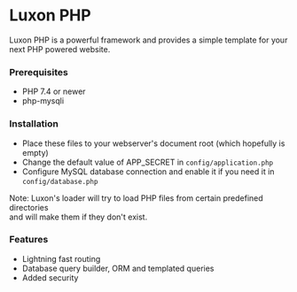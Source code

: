 # Luxon PHP
Luxon PHP is a powerful framework and provides a simple template for your next PHP powered website.

### Prerequisites
- PHP 7.4 or newer
- php-mysqli

### Installation
- Place these files to your webserver's document root (which hopefully is empty)
- Change the default value of APP_SECRET in `config/application.php`
- Configure MySQL database connection and enable it if you need it in `config/database.php`

Note: Luxon's loader will try to load PHP files from certain predefined directories\
and will make them if they don't exist.

### Features
- Lightning fast routing
- Database query builder, ORM and templated queries
- Added security

